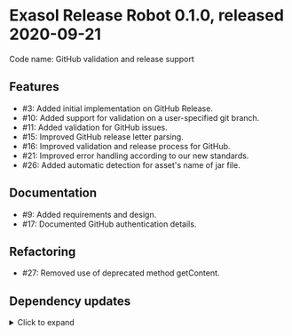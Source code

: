 # Exasol Release Robot 0.1.0, released 2020-09-21

Code name: GitHub validation and release support

## Features

* #3: Added initial implementation on GitHub Release.
* #10: Added support for validation on a user-specified git branch.
* #11: Added validation for GitHub issues.
* #15: Improved GitHub release letter parsing.
* #16: Improved validation and release process for GitHub.
* #21: Improved error handling according to our new standards.
* #26: Added automatic detection for asset's name of jar file.

## Documentation

* #9: Added requirements and design.
* #17: Documented GitHub authentication details.

## Refactoring

* #27: Removed use of deprecated method getContent.

## Dependency updates

<details>
  <summary>Click to expand</summary>
  
* Added `org.kohsuke:github-api:1.116`
* Added `commons-cli:commons-cli:1.4`
* Added `org.json:json:20200518`
* Added `org.mockito:mockito-core:3.5.10`
* Added `org.junit.jupiter:junit-jupiter:5.7.0`
* Added `org.hamcrest:hamcrest:2.2`
* Added `org.apache.maven.plugins:maven-compiler-plugin:3.8.1`
* Added `org.apache.maven.plugins:maven-surefire-plugin:3.0.0-M4`
* Added `org.apache.maven.plugins:maven-assembly-plugin:3.3.0`
* Added `org.codehaus.mojo:versions-maven-plugin:2.7`
* Added `org.sonatype.ossindex.maven:ossindex-maven-plugin:3.1.0`
* Added `org.apache.maven.plugins:maven-enforcer-plugin:3.0.0-M3`
* Added `org.jacoco:jacoco-maven-plugin:0.8.5`
* Added `org.itsallcode:openfasttrace-maven-plugin:1.0.0`

</details>
